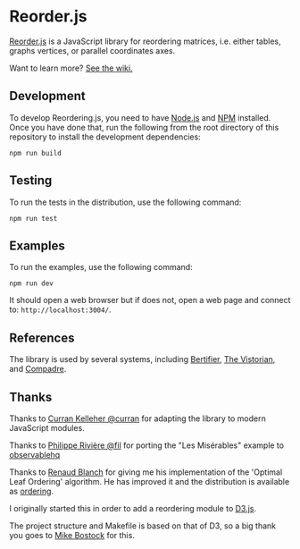# Reorder.js

[Reorder.js](https://github.com/jdfekete/reorder.js/) is a JavaScript library for reordering matrices, i.e. either tables, graphs vertices, or parallel coordinates axes.

Want to learn more? [See the wiki.](https://github.com/jdfekete/reorder.js/wiki)


## Development

To develop Reordering.js, you need to have [Node.js](http://www.nodejs.org)
and [NPM](http://www.npmjs.org) installed. Once you have done that, run the
following from the root directory of this repository to install the development
dependencies:

```
npm run build
```

## Testing

To run the tests in the distribution, use the following command:

```
npm run test
```
## Examples

To run the examples, use the following command:

```
npm run dev
```

It should open a web browser but if does not, open a web page and connect to: `http://localhost:3004/`.

## References

The library is used by several systems, including [Bertifier](https://www.aviz.fr/bertifier), [The Vistorian](https://vistorian.net/), and [Compadre](https://renecutura.eu/compadre/).

## Thanks

Thanks to [Curran Kelleher @curran](https://github.com/curran) for adapting the library to modern JavaScript modules.

Thanks to [Philippe Rivière @fil](https://github.com/fil) for porting the "Les Misérables" example to [observablehq](https://observablehq.com/@fil/hello-reorder-js)

Thanks to [Renaud Blanch](http://iihm.imag.fr/blanch/) for giving me his implementation of the 'Optimal Leaf Ordering' algorithm. He has improved it and the distribution is available as [ordering](https://bitbucket.org/rndblnch/ordering).

I originally started this in order to add a reordering module to
[D3.js](http://mbostock.github.com/d3/).

The project structure and Makefile is based on that of D3, so a big thank you
goes to [Mike Bostock](http://bost.ocks.org/mike/) for this.
